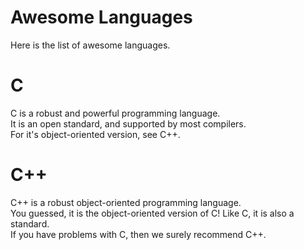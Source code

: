 # Awesome Languages
Here is the list of awesome languages.

# C
C is a robust and powerful programming language.\
It is an open standard, and supported by most compilers.\
For it's object-oriented version, see C++.

# C++
C++ is a robust object-oriented programming language.\
You guessed, it is the object-oriented version of C! Like C, it is also a standard.\
If you have problems with C, then we surely recommend C++.